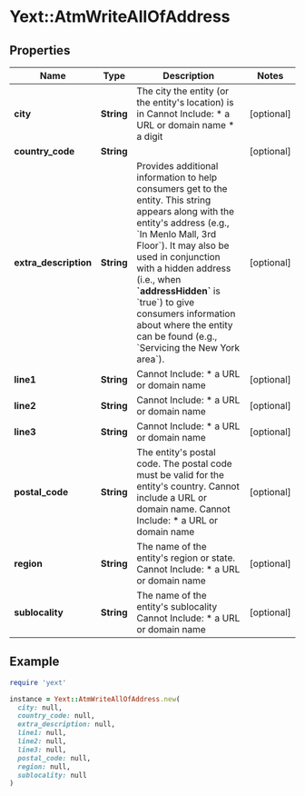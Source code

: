 # Yext::AtmWriteAllOfAddress

## Properties

| Name | Type | Description | Notes |
| ---- | ---- | ----------- | ----- |
| **city** | **String** | The city the entity (or the entity&#39;s location) is in   Cannot Include: * a URL or domain name * a digit | [optional] |
| **country_code** | **String** |  | [optional] |
| **extra_description** | **String** | Provides additional information to help consumers get to the entity. This string appears along with the entity&#39;s address (e.g., &#x60;In Menlo Mall, 3rd Floor&#x60;). It may also be used in conjunction with a hidden address (i.e., when **&#x60;addressHidden&#x60;** is &#x60;true&#x60;) to give consumers information about where the entity can be found (e.g., &#x60;Servicing the New York area&#x60;). | [optional] |
| **line1** | **String** |  Cannot Include: * a URL or domain name | [optional] |
| **line2** | **String** |  Cannot Include: * a URL or domain name | [optional] |
| **line3** | **String** |  Cannot Include: * a URL or domain name | [optional] |
| **postal_code** | **String** | The entity&#39;s postal code. The postal code must be valid for the entity&#39;s country. Cannot include a URL or domain name.   Cannot Include: * a URL or domain name | [optional] |
| **region** | **String** | The name of the entity&#39;s region or state.   Cannot Include: * a URL or domain name | [optional] |
| **sublocality** | **String** | The name of the entity&#39;s sublocality   Cannot Include: * a URL or domain name | [optional] |

## Example

```ruby
require 'yext'

instance = Yext::AtmWriteAllOfAddress.new(
  city: null,
  country_code: null,
  extra_description: null,
  line1: null,
  line2: null,
  line3: null,
  postal_code: null,
  region: null,
  sublocality: null
)
```

